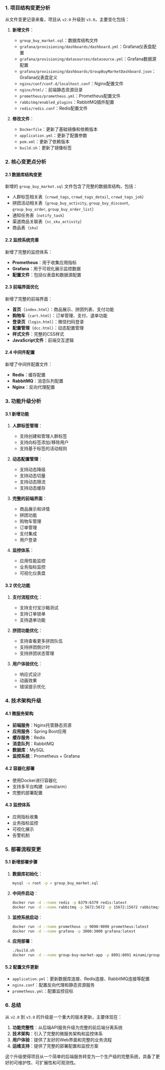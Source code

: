 ### 1. 项目结构变更分析

从文件变更记录来看，项目从 `v2.0` 升级到 `v3.0`，主要变化包括：

1. **新增文件**：
   - `group_buy_market.sql`：数据库结构文件
   - `grafana/provisioning/dashboards/dashboard.yml`：Grafana仪表盘配置
   - `grafana/provisioning/datasources/datasource.yml`：Grafana数据源配置
   - `grafana/provisioning/dashboards/GroupBuyMarketDashboard.json`：Grafana仪表盘定义
   - `nginx/conf/conf.d/localhost.conf`：Nginx配置文件
   - `nginx/html/`：前端静态资源目录
   - `prometheus/prometheus.yml`：Prometheus配置文件
   - `rabbitmq/enabled_plugins`：RabbitMQ插件配置
   - `redis/redis.conf`：Redis配置文件

2. **修改文件**：
   - `Dockerfile`：更新了基础镜像和依赖版本
   - `application.yml`：更新了配置参数
   - `pom.xml`：更新了依赖版本
   - `build.sh`：更新了镜像标签

### 2. 核心变更点分析

#### 2.1 数据库结构变更
新增的 `group_buy_market.sql` 文件包含了完整的数据库结构，包括：
- 人群标签相关表（`crowd_tags`, `crowd_tags_detail`, `crowd_tags_job`）
- 拼团活动相关表（`group_buy_activity`, `group_buy_discount`, `group_buy_order`, `group_buy_order_list`）
- 通知任务表（`notify_task`）
- 渠道商品关联表（`sc_sku_activity`）
- 商品表（`sku`）

#### 2.2 监控系统完善
新增了完整的监控体系：
- **Prometheus**：用于收集应用指标
- **Grafana**：用于可视化展示监控数据
- **配置文件**：包括仪表盘和数据源配置

#### 2.3 前端界面优化
新增了完整的前端界面：
- **首页**（`index.html`）：商品展示、拼团列表、支付功能
- **购物车**（`cart.html`）：订单管理、支付、退单功能
- **登录页**（`login.html`）：微信扫码登录
- **配置管理**（`dcc.html`）：动态配置管理
- **样式文件**：完整的CSS样式
- **JavaScript文件**：前端交互逻辑

#### 2.4 中间件配置
新增了中间件配置文件：
- **Redis**：缓存配置
- **RabbitMQ**：消息队列配置
- **Nginx**：反向代理配置

### 3. 功能升级分析

#### 3.1 新增功能
1. **人群标签管理**：
   - 支持创建和管理人群标签
   - 支持向标签添加/移除用户
   - 支持基于标签的活动规则

2. **动态配置管理**：
   - 支持动态降级
   - 支持动态切量
   - 支持动态限流
   - 支持动态缓存

3. **完整的前端界面**：
   - 商品展示和详情
   - 拼团功能
   - 购物车管理
   - 订单管理
   - 支付集成
   - 用户登录

4. **监控体系**：
   - 应用性能监控
   - 业务指标监控
   - 可视化仪表盘

#### 3.2 优化功能
1. **支付流程优化**：
   - 支持支付宝沙箱测试
   - 支持订单锁单
   - 支持退单功能

2. **拼团功能优化**：
   - 支持查看更多拼团队伍
   - 支持拼团倒计时
   - 支持拼团状态管理

3. **用户体验优化**：
   - 响应式设计
   - 动画效果
   - 错误提示优化

### 4. 技术架构升级

#### 4.1 微服务架构
- **前端服务**：Nginx托管静态资源
- **应用服务**：Spring Boot应用
- **缓存服务**：Redis
- **消息队列**：RabbitMQ
- **数据库**：MySQL
- **监控系统**：Prometheus + Grafana

#### 4.2 容器化部署
- 使用Docker进行容器化
- 支持多平台构建（amd/arm）
- 完整的部署配置

#### 4.3 监控体系
- 应用指标收集
- 业务指标监控
- 可视化展示
- 告警机制

### 5. 部署流程变更

#### 5.1 新增部署步骤
1. **数据库初始化**：
   ```bash
   mysql -u root -p < group_buy_market.sql
   ```

2. **中间件启动**：
   ```bash
   docker run -d --name redis -p 6379:6379 redis:latest
   docker run -d --name rabbitmq -p 5672:5672 -p 15672:15672 rabbitmq:latest
   ```

3. **监控系统启动**：
   ```bash
   docker run -d --name prometheus -p 9090:9090 prometheus:latest
   docker run -d --name grafana -p 3000:3000 grafana:latest
   ```

4. **应用部署**：
   ```bash
   ./build.sh
   docker run -d --name group-buy-market-app -p 8091:8091 minami/group-buy-market-app:3.0
   ```

#### 5.2 配置文件更新
- `application.yml`：更新数据库连接、Redis连接、RabbitMQ连接等配置
- `nginx.conf`：配置反向代理和静态资源服务
- `prometheus.yml`：配置监控目标

### 6. 总结

从 `v2.0` 到 `v3.0` 的升级是一个重大的版本更新，主要体现在：

1. **功能完整性**：从后端API服务升级为完整的前后端分离系统
2. **技术架构**：引入了完整的微服务架构和监控体系
3. **用户体验**：提供了友好的Web界面和完整的业务流程
4. **运维支持**：提供了完整的部署配置和监控方案

这个升级使得项目从一个简单的后端服务转变为一个生产级的完整系统，具备了更好的可维护性、可扩展性和可观测性。